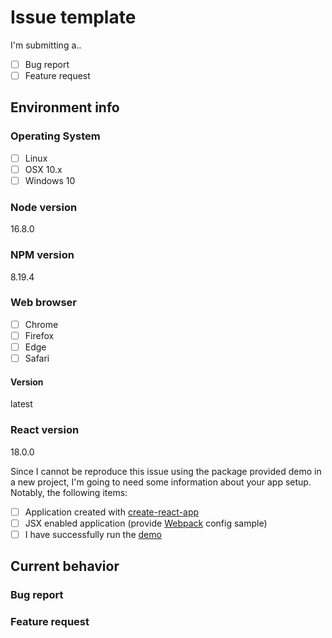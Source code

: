 # Issue template

<!--
  Mark the options below with [X] character
-->

I'm submitting a..

- [ ] Bug report
- [ ] Feature request

## Environment info

### Operating System

- [ ] Linux
- [ ] OSX 10.x
- [ ] Windows 10

<!--
  Window minimum supported version (10 latest)
-->

### Node version

16.8.0

<!--
  Node.js minimum supported version (16.x LTS)
    run `node -v`
-->

### NPM version

8.19.4

<!--
  NPM minimum supported version (8.x)
    run `npm -v`
-->

### Web browser

- [ ] Chrome
- [ ] Firefox
- [ ] Edge
- [ ] Safari

#### Version

latest

### React version

18.0.0

Since I cannot be reproduce this issue using the package provided demo in a new project, I'm going to need some information about your app setup. Notably, the following items:

- [ ] Application created with [create-react-app](https://create-react-app.dev/docs/getting-started)
- [ ] JSX enabled application (provide [Webpack](https://webpack.js.org) config sample)
- [ ] I have successfully run the [demo](https://github.com/nuxy/react-slot-machine-gen/tree/master/demo)

## Current behavior

<!--
  Omit ### title header, if not applicable.
-->

### Bug report

<!--
Please provide steps to reproduce w/ implementation example.
-->

### Feature request

<!--
Clearly state the use-case for the requested addition/change.
-->
